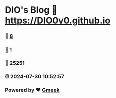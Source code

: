 # DIO's Blog :link: https://DIO0v0.github.io 
### :page_facing_up: [8](https://DIO0v0.github.io/tag.html) 
### :speech_balloon: 1 
### :hibiscus: 25251 
### :alarm_clock: 2024-07-30 10:52:57 
### Powered by :heart: [Gmeek](https://github.com/Meekdai/Gmeek)
